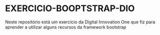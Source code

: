 # EXERCICIO-BOOPTSTRAP-DIO

Neste repositório está um exercício da Digital Innovation One que fiz para aprender a utilizar alguns recursos da framework bootstrap
